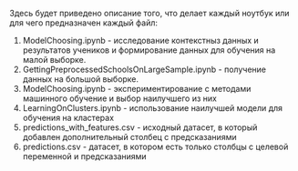 Здесь будет приведено описание того, что делает каждый ноутбук или для чего предназначен каждый файл:

1) ModelChoosing.ipynb - исследование контекстныз данных и результатов учеников и формирование данных для обучения на малой выборке.
2) GettingPreprocessedSchoolsOnLargeSample.ipynb - получение данных на большой выборке.
3) ModelChoosing.ipynb - экспериментирование с методами машинного обучение и выбор наилучшего из них
4) LearningOnClusters.ipynb - использование наилучшей модели для обучения на кластерах
5) predictions_with_features.csv - исходный датасет, в который добавлен дополнительный столбец с предсказаниями
6) predictions.csv - датасет, в котором есть только столбцы с целевой переменной и предсказаниями
